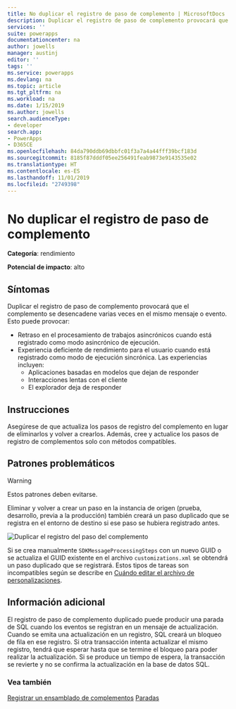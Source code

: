 ```yaml
---
title: No duplicar el registro de paso de complemento | MicrosoftDocs
description: Duplicar el registro de paso de complemento provocará que el complemento se desencadene varias veces en el mismo mensaje o evento.
services: ''
suite: powerapps
documentationcenter: na
author: jowells
manager: austinj
editor: ''
tags: ''
ms.service: powerapps
ms.devlang: na
ms.topic: article
ms.tgt_pltfrm: na
ms.workload: na
ms.date: 1/15/2019
ms.author: jowells
search.audienceType:
- developer
search.app:
- PowerApps
- D365CE
ms.openlocfilehash: 84da790ddb69dbbfc01f3a7a4a44fff39bcf183d
ms.sourcegitcommit: 8185f87dddf05ee256491feab9873e9143535e02
ms.translationtype: HT
ms.contentlocale: es-ES
ms.lasthandoff: 11/01/2019
ms.locfileid: "2749398"
---
```

# <a name="do-not-duplicate-plug-in-step-registration"></a>No duplicar el registro de paso de complemento

**Categoría**: rendimiento

**Potencial de impacto**: alto

<a name='symptoms'></a>

## <a name="symptoms"></a>Síntomas

Duplicar el registro de paso de complemento provocará que el complemento se desencadene varias veces en el mismo mensaje o evento. Esto puede provocar:

- Retraso en el procesamiento de trabajos asincrónicos cuando está registrado como modo asincrónico de ejecución.
- Experiencia deficiente de rendimiento para el usuario cuando está registrado como modo de ejecución sincrónica. Las experiencias incluyen:
    - Aplicaciones basadas en modelos que dejan de responder
    - Interacciones lentas con el cliente
    - El explorador deja de responder

<a name='guidance'></a>

## <a name="guidance"></a>Instrucciones

Asegúrese de que actualiza los pasos de registro del complemento en lugar de eliminarlos y volver a crearlos.  Además, cree y actualice los pasos de registro de complementos solo con métodos compatibles.

<a name='problem'></a>

## <a name="problematic-patterns"></a>Patrones problemáticos

> [!WARNING]
> Estos patrones deben evitarse.

Eliminar y volver a crear un paso en la instancia de origen (prueba, desarrollo, previa a la producción) también creará un paso duplicado que se registra en el entorno de destino si ese paso se hubiera registrado antes.

![Duplicar el registro del paso del complemento](../media/duplicate-plugin-registration-step.png)

Si se crea manualmente `SDKMessageProcessingSteps` con un nuevo GUID o se actualiza el GUID existente en el archivo `customizations.xml` se obtendrá un paso duplicado que se registrará. Estos tipos de tareas son incompatibles según se describe en [Cuándo editar el archivo de personalizaciones](/powerapps/developer/model-driven-apps/when-edit-customization-file).

<a name='additional'></a>

## <a name="additional-information"></a>Información adicional

El registro de paso de complemento duplicado puede producir una parada de SQL cuando los eventos se registran en un mensaje de actualización. Cuando se emita una actualización en un registro, SQL creará un bloqueo de fila en ese registro. Si otra transacción intenta actualizar el mismo registro, tendrá que esperar hasta que se termine el bloqueo para poder realizar la actualización. Si se produce un tiempo de espera, la transacción se revierte y no se confirma la actualización en la base de datos SQL.

<a name='seealso'></a>

### <a name="see-also"></a>Vea también

[Registrar un ensamblado de complementos](../../register-plug-in.md)
[Paradas](https://technet.microsoft.com/library/ms177433.aspx)<br />
